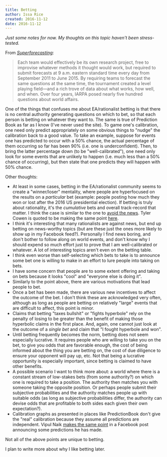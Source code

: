 ```yaml
---
title: Betting
author: Issa Rice
created: 2016-11-12
date: 2016-11-12
---
```


*Just some notes for now.
My thoughts on this topic haven't been stress-tested.*

From [*Superforecasting*][super]:

> Each team would effectively be its own research project, free to improvise
> whatever methods it thought would work, but required to submit forecasts at 9
> a.m. eastern standard time every day from September 2011 to June 2015. By
> requiring teams to forecast the same questions at the same time, the
> tournament created a level playing field—and a rich trove of data about what
> works, how well, and when. Over four years, IARPA posed nearly five hundred
> questions about world affairs.

One of the things that confuses me about EA/rationalist betting is that there
is no central authority generating questions on which to bet, so that each
person is betting on whatever they want to.
The same is true of Prediction Book as far as I know (I've never used the
site).
To game one's calibration, one need only predict appropriately on some obvious
things to "nudge" the calibration back to a good value.
To take an example, suppose for events one has predicted to occur with a 50%
chance, the actual percentage of them occurring so far has been 90% (i.e. one
is underconfident).
Then, to bring the latter percentage down (to be "well-calibrated"), one need
only look for some events that are unlikely to happen (i.e. much less than a
50% chance of occurring), but then state that one predicts they will happen
with 50% chance.

Other thoughts:

  * At least in some cases, betting in the EA/rationalist community seems to
    create a "winner/loser" mentality, where people are hyperfocused on the
    results on a *particular* bet (example: people posting how much they won or
    lost after the 2016 US presidential election).
    If betting is truly about rationality, it's the *cumulative* bets and
    overall track-record that matter.
    I think the case is similar to the one to [avoid the news][news].
    Tyler Cowen is quoted to be making the same point [here][shows].
  * I think it's interesting that many rationalists are against news, but end
    up betting on news-worthy topics (but are these just the ones more likely
    to show up in my Facebook feed?).
    Personally I find news boring, and don't bother to follow along on world
    events, and don't know why I should expend so much effort just to prove
    that I am well-calibrated or whatever.
    A lot of interesting topics aren't even on the betting table.
  * I think even worse than self-selecting which bets to take is to announce
    some bet one is willing to make in an effort to lure people into taking on
    bets.
  * I have some concern that people are to some extent offering and taking on
    bets because it looks "cool" and "everyone else is doing it".
  * Similarly to the point above, there are various motivations that lead
    people to bet.
  * Once a bet has been made, there are various new incentives to affect the
    outcome of the bet.
    I don't think these are acknowledged very often, although as long as people
    are betting on relatively "large" events that are difficult to affect, this
    point is minor.
  * Claims that betting "taxes bullshit" or "fights hyperbole" rely on the
    penalty of losing to be greater than the benefit of making those hyperbolic
    claims in the first place.
    And, again, one cannot just look at the outcome of a *single bet* and claim
    that "I fought hyperbole and won".
  * Until betting frequently becomes the norm, betting does not seem especially
    lucrative.
    It requires people who are willing to take you on the bet, to give you odds
    that are favorable enough, the cost of being informed about the thing you
    are betting on, the cost of due diligence to ensure your opponent will pay
    up, etc.
    Not that being a lucrative opportunity is especially important, since
    betting is claimed to have other benefits.
  * A possible scenario I want to think more about: a world where there is a
    constant stream of low-stakes bets (from some authority?) on which one is
    required to take a position.
    The authority then matches you with someone taking the opposite position.
    Or perhaps people submit their subjective probabilities and the authority
    matches people up with suitable odds (as long as subjective probabilities
    differ, the authority can devise odds that are profitable to both sides
    each given their own expectation?).
  * Calibration graphs as presented in places like PredictionBook don't give
    the "real" calibration because they assume all predictions are independent.
    Vipul Naik [makes the same point][vip_cal] in a Facebook post announcing
    some predictions he has made.

Not all of the above points are unique to betting.

I plan to write more about why I like betting later.

[news]: http://econlog.econlib.org/archives/2011/03/the_case_agains_6.html "Bryan Caplan. “The Case Against News”. EconLog. March 5, 2011."
[shows]: http://econlog.econlib.org/archives/2017/06/what_a_bet_show.html "Bryan Caplan. “What a Bet Shows”. EconLog. Post dated June 7, 2017, but it first arrived in my news reader on June 14, 2017, so I think the timestamp on the post might be incorrect. Retrieved June 14, 2017."
[super]: https://en.wikipedia.org/wiki/Superforecasting
[vip_cal]: https://www.facebook.com/vipulnaik.r/posts/10210097120400452 "“Caveat: The bets are somewhat correlated, so that measuring the fraction of them I get right is an imperfect indication of my calibration.”"

